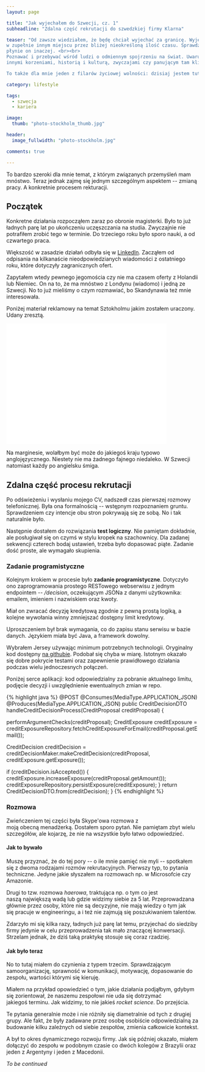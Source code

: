 ```yaml
---
layout: page

title: "Jak wyjechałem do Szwecji, cz. 1"
subheadline: "Zdalna część rekrutacji do szwedzkiej firmy Klarna"

teaser: "Od zawsze wiedziałem, że będę chciał wyjechać za granicę. Wyjechać i pomieszkać
w zupełnie innym miejscu przez bliżej nieokreśloną ilość czasu. Sprawdzić czy gdzie indziej
płynie on inaczej. <br><br>
Poznawać i przebywać wśród ludzi o odmiennym spojrzeniu na świat. Uwarunkowanym
innymi korzeniami, historią i kulturą, zwyczajami czy panującym tam klimatem.<br><br>

To także dla mnie jeden z filarów życiowej wolności: dzisiaj jestem tutaj, jutro mogę być gdzie zechcę..."

category: lifestyle

tags:
  - szwecja
  - kariera

image:
  thumb: "photo-stockholm_thumb.jpg"

header:
  image_fullwidth: "photo-stockholm.jpg"

comments: true

---
```



To bardzo szeroki dla mnie temat, z którym związanych przemyśleń mam mnóstwo.
Teraz jednak zajmę się jednym szczególnym aspektem -- zmianą pracy. A konkretnie
procesem rekturacji.

## Początek

Konkretne działania rozpocząłem zaraz po obronie magisterki.
Było to już ładnych parę lat po ukończeniu uczęszczania na studia.
Zwyczajnie nie potrafiłem zrobić tego w terminie. Do trzeciego roku
było sporo nauki, a od czwartego praca.

Większość w zasadzie działań odbyła się w [LinkedIn](https://se.linkedin.com/in/rafalpaliwoda).
Zacząłem od odpisania na kilkanaście nieodpowiedzianych wiadomości z ostatniego roku,
które dotyczyły zagranicznych ofert.

Zapytałem wtedy pewnego jegomościa czy nie ma czasem oferty z Holandii lub Niemiec.
On na to, że ma mnóstwo z Londynu (wiadomo) i jedną ze Szwecji.
No to już mieliśmy o czym rozmawiać, bo Skandynawia też mnie interesowała.

Poniżej materiał reklamowy na temat Sztokholmu jakim zostałem uraczony. Udany zresztą.


<div class="flex-video">
    <iframe width="420" height="315" src="//www.youtube.com/embed/CAkdWUjdJyA" frameborder="0" allowfullscreen></iframe>
</div>

Na marginesie, wolałbym być może do jakiegoś kraju typowo anglojęzycznego.
Niestety nie ma żadnego fajnego niedaleko. W Szwecji natomiast każdy po angielsku śmiga.


## Zdalna część procesu rekrutacji

Po odświeżeniu i wysłaniu mojego CV, nadszedł czas pierwszej rozmowy telefonicznej.
Była ona formalnością -- wstępnym rozpoznaniem gruntu. Sprawdzeniem czy intencje obu stron
pokrywają się ze sobą. No i tak naturalnie było.

Następnie dostałem do rozwiązania **test logiczny**. Nie pamiętam dokładnie,
ale posługiwał się on czymś w stylu kropek na szachownicy.
Dla zadanej sekwencji czterech bodaj ustawień, trzeba było dopasować piąte.
Zadanie dość proste, ale wymagało skupienia.

### Zadanie programistyczne

Kolejnym krokiem w procesie było **zadanie programistyczne**. Dotyczyło ono zaprogramowania
prostego RESTowego webserwisu z jednym endpointem -- */decision*,
oczekującym JSONa z danymi użytkownika: emailem, imieniem i nazwiskiem oraz kwoty.

Miał on zwracać decyzję kredytową zgodnie z pewną prostą logiką,
a kolejne wywołania winny zmniejszać dostępny limit kredytowy.

Uproszczeniem był brak wymagania, co do zapisu stanu serwisu w bazie danych.
Językiem miała być Java, a framework dowolny.

Wybrałem Jersey używając minimum potrzebnych technologii. Oryginalny kod dostępny
[na githubie](https://github.com/paliwodar/risk-decision-process).
Podobał się chyba w miarę. Istotnym okazało się dobre pokrycie testami
oraz zapewnienie prawidłowego działania podczas wielu jednoczesnych połączeń.

Poniżej serce aplikacji: kod odpowiedzialny za pobranie aktualnego limitu, podjęcie decyzji
i uwzględnienie ewentualnych zmian w repo.

{% highlight java %}
@POST
@Consumes(MediaType.APPLICATION_JSON)
@Produces(MediaType.APPLICATION_JSON)
public CreditDecisionDTO handleCreditDecisionProcess(CreditProposal creditProposal) {

  performArgumentChecks(creditProposal);
  CreditExposure creditExposure = creditExposureRepository.fetchCreditExposureForEmail(creditProposal.getEmail());

  CreditDecision creditDecision = creditDecisionMaker.makeCreditDecision(creditProposal, creditExposure.getExposure());

  if (creditDecision.isAccepted()) {
    creditExposure.increaseExposure(creditProposal.getAmount());
    creditExposureRepository.persistExposure(creditExposure);
  }
  return CreditDecisionDTO.from(creditDecision);
}
{% endhighlight %}


### Rozmowa

Zwieńczeniem tej części była Skype'owa rozmowa z moją obecną menadżerką.
Dostałem sporo pytań. Nie pamiętam zbyt wielu szczegółów, ale kojarzę, że nie na wszystkie
było łatwo odpowiedzieć.

#### Jak to bywało

Muszę przyznać, że do tej pory -- o ile mnie pamięć nie myli -- spotkałem się z dwoma rodzajami
rozmów rekrutacyjnych. Pierwszy typ, to pytania techniczne.
Jedyne jakie słyszałem na rozmowach np. w Microsofcie czy Amazonie.

Drugi to tzw. rozmowa *haerowa*, traktująca np. o tym co jest naszą największą wadą
lub gdzie widzimy siebie za 5 lat. Przeprowadzana głównie przez osoby,
które nie są decyzyjne, nie mają wiedzy o tym jak się pracuje w engineeringu,
a i też nie zajmują się poszukiwaniem talentów.

Zdarzyło mi się kilka razy, ładnych już parę lat temu, przyjechać do siedziby firmy
jedynie w celu przeprowadzenia tak mało znaczącej konwersacji.
Strzelam jednak, że dziś taką praktykę stosuje się coraz rzadziej.

#### Jak było teraz

No to tutaj miałem do czynienia z typem trzecim. Sprawdzającym samoorganizację,
sprawność w komunikacji, motywację, dopasowanie do zespołu, wartości którymi się kieruję.

Miałem na przykład opowiedzieć o tym, jakie działania podjąłbym, gdybym się zorientował,
że naszemu zespołowi nie uda się dotrzymać jakiegoś terminu.
Jak widzimy, to nie jakieś *rocket science*. Do przejścia.

Te pytania generalnie może i nie różniły się diametralnie od tych z drugiej grupy.
Ale fakt, że były zadawane przez osobę osobiście odpowiedzialną za budowanie kilku zależnych
od siebie zespołów, zmienia całkowicie kontekst.

A był to okres dynamicznego rozwoju firmy. Jak się później okazało, miałem dołączyć do zespołu
w podobnym czasie co dwóch kolegów z Brazylii oraz jeden z Argentyny i jeden z Macedonii.

*To be continued*
